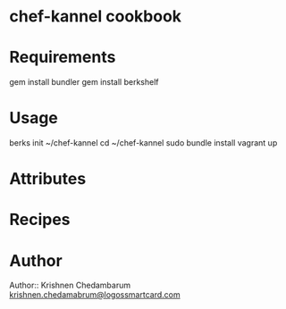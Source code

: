 # chef-kannel cookbook

# Requirements

gem install bundler
gem install berkshelf

# Usage

berks init ~/chef-kannel
cd ~/chef-kannel
sudo bundle install
vagrant up

# Attributes

# Recipes

# Author

Author:: Krishnen Chedambarum krishnen.chedamabrum@logossmartcard.com


